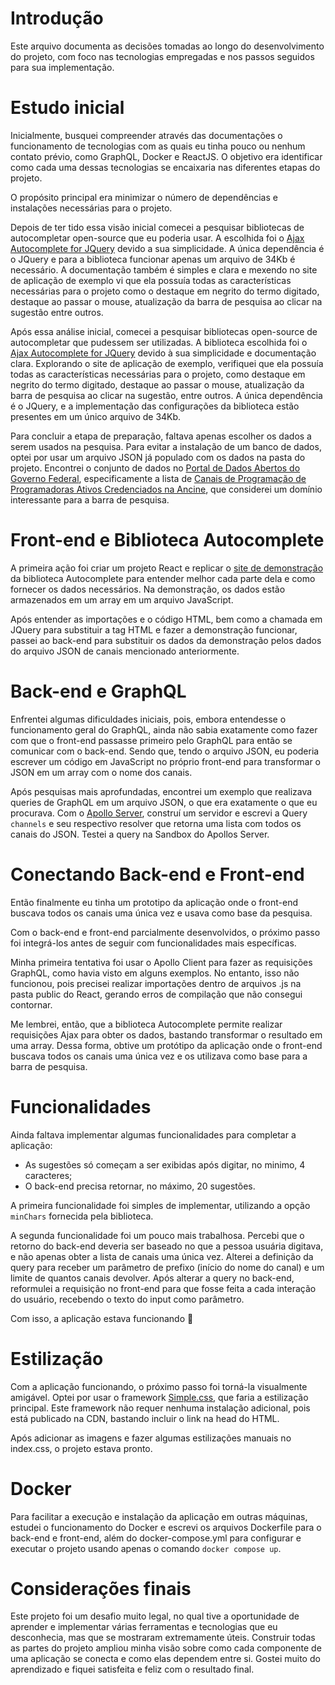 # Introdução
Este arquivo documenta as decisões tomadas ao longo do desenvolvimento do projeto, com foco nas tecnologias empregadas e nos passos seguidos para sua implementação.

# Estudo inicial
Inicialmente, busquei compreender através das documentações o funcionamento de tecnologias com as quais eu tinha pouco ou nenhum contato prévio, como GraphQL, Docker e ReactJS. O objetivo era identificar como cada uma dessas tecnologias se encaixaria nas diferentes etapas do projeto.

O propósito principal era minimizar o número de dependências e instalações necessárias para o projeto.

Depois de ter tido essa visão inicial comecei a pesquisar bibliotecas de autocompletar open-source que eu poderia usar. A escolhida foi o [Ajax Autocomplete for JQuery](https://github.com/devbridge/jQuery-Autocomplete) devido a sua simplicidade. A única dependência é o JQuery e para a biblioteca funcionar apenas um arquivo de 34Kb é necessário. A documentação também é simples e clara e mexendo no site de aplicação de exemplo vi que ela possuía todas as características necessárias para o projeto como o destaque em negrito do termo digitado, destaque ao passar o mouse, atualização da barra de pesquisa ao clicar na sugestão entre outros.

Após essa análise inicial, comecei a pesquisar bibliotecas open-source de autocompletar que pudessem ser utilizadas. A biblioteca escolhida foi o [Ajax Autocomplete for JQuery](https://github.com/devbridge/jQuery-Autocomplete) devido à sua simplicidade e documentação clara. Explorando o site de aplicação de exemplo, verifiquei que ela possuía todas as características necessárias para o projeto, como destaque em negrito do termo digitado, destaque ao passar o mouse, atualização da barra de pesquisa ao clicar na sugestão, entre outros. A única dependência é o JQuery, e a implementação das configurações da biblioteca estão presentes em um único arquivo de 34Kb.

Para concluir a etapa de preparação, faltava apenas escolher os dados a serem usados na pesquisa. Para evitar a instalação de um banco de dados, optei por usar um arquivo JSON já populado com os dados na pasta do projeto. Encontrei o conjunto de dados no [Portal de Dados Abertos do Governo Federal](https://dados.gov.br/home), especificamente a lista de [Canais de Programação de Programadoras Ativos Credenciados na Ancine](https://dados.gov.br/dados/conjuntos-dados/canais-de-programacao-de-programadoras-ativos-credenciados-na-ancine), que considerei um domínio interessante para a barra de pesquisa.

# Front-end e Biblioteca Autocomplete

A primeira ação foi criar um projeto React e replicar o [site de demonstração](http://devbridge.github.io/jQuery-Autocomplete/) da biblioteca Autocomplete para entender melhor cada parte dela e como fornecer os dados necessários. Na demonstração, os dados estão armazenados em um array em um arquivo JavaScript.

Após entender as importações e o código HTML, bem como a chamada em JQuery para substituir a tag HTML e fazer a demonstração funcionar, passei ao back-end para substituir os dados da demonstração pelos dados do arquivo JSON de canais mencionado anteriormente.

# Back-end e GraphQL

Enfrentei algumas dificuldades iniciais, pois, embora entendesse o funcionamento geral do GraphQL, ainda não sabia exatamente como fazer com que o front-end passasse primeiro pelo GraphQL para então se comunicar com o back-end. Sendo que, tendo o arquivo JSON, eu poderia escrever um código em JavaScript no próprio front-end para transformar o JSON em um array com o nome dos canais.

Após pesquisas mais aprofundadas, encontrei um exemplo que realizava queries de GraphQL em um arquivo JSON, o que era exatamente o que eu procurava. Com o [Apollo Server](https://www.apollographql.com/docs/apollo-server/), construí um servidor e escrevi a Query `channels` e seu respectivo resolver que retorna uma lista com todos os canais do JSON. Testei a query na Sandbox do Apollos Server.

# Conectando Back-end e Front-end

Então finalmente eu tinha um prototipo da aplicação onde o front-end buscava todos os canais uma única vez e usava como base da pesquisa.

Com o back-end e front-end parcialmente desenvolvidos, o próximo passo foi integrá-los antes de seguir com funcionalidades mais específicas.

Minha primeira tentativa foi usar o Apollo Client para fazer as requisições GraphQL, como havia visto em alguns exemplos. No entanto, isso não funcionou, pois precisei realizar importações dentro de arquivos .js na pasta public do React, gerando erros de compilação que não consegui contornar.

Me lembrei, então, que a biblioteca Autocomplete permite realizar requisições Ajax para obter os dados, bastando transformar o resultado em uma array. Dessa forma, obtive um protótipo da aplicação onde o front-end buscava todos os canais uma única vez e os utilizava como base para a barra de pesquisa.

# Funcionalidades

Ainda faltava implementar algumas funcionalidades para completar a aplicação:
-   As sugestões só começam a ser exibidas após digitar, no minimo, 4 caracteres;
-   O back-end precisa retornar, no máximo, 20 sugestões.

A primeira funcionalidade foi simples de implementar, utilizando a opção `minChars` fornecida pela biblioteca.

A segunda funcionalidade foi um pouco mais trabalhosa. Percebi que o retorno do back-end deveria ser baseado no que a pessoa usuária digitava, e não apenas obter a lista de canais uma única vez. Alterei a definição da query para receber um parâmetro de prefixo (início do nome do canal) e um limite de quantos canais devolver. Após alterar a query no back-end, reformulei a requisição no front-end para que fosse feita a cada interação do usuário, recebendo o texto do input como parâmetro.

Com isso, a aplicação estava funcionando 🥳

# Estilização

Com a aplicação funcionando, o próximo passo foi torná-la visualmente amigável. Optei por usar o framework [Simple.css](https://simplecss.org/), que faria a estilização principal. Este framework não requer nenhuma instalação adicional, pois está publicado na CDN, bastando incluir o link na head do HTML.

Após adicionar as imagens e fazer algumas estilizações manuais no index.css, o projeto estava pronto.

# Docker

Para facilitar a execução e instalação da aplicação em outras máquinas, estudei o funcionamento do Docker e escrevi os arquivos Dockerfile para o back-end e front-end, além do docker-compose.yml para configurar e executar o projeto usando apenas o comando `docker compose up`.

# Considerações finais

Este projeto foi um desafio muito legal, no qual tive a oportunidade de aprender e implementar várias ferramentas e tecnologias que eu desconhecia, mas que se mostraram extremamente úteis. Construir todas as partes do projeto ampliou minha visão sobre como cada componente de uma aplicação se conecta e como elas dependem entre si. Gostei muito do aprendizado e fiquei satisfeita e feliz com o resultado final.